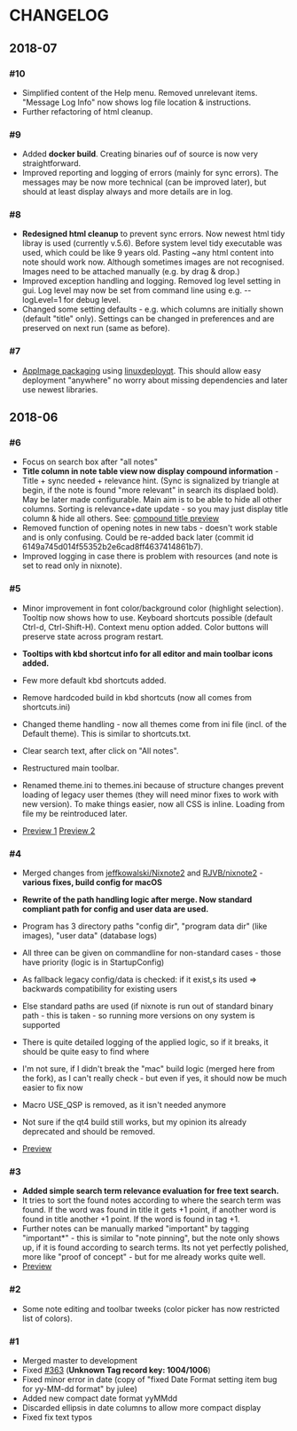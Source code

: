 # CHANGELOG

## 2018-07
### #10
* Simplified content of the Help menu. Removed unrelevant items. "Message Log Info" now shows
  log file location & instructions.
* Further refactoring of html cleanup.   

### #9
* Added **docker build**. Creating binaries ouf of source is now very straightforward.
* Improved reporting and logging of errors (mainly for sync errors). The messages may be now
  more technical (can be improved later), but should at least display always and more 
  details are in log.

### #8
* **Redesigned html cleanup** to prevent sync errors. Now newest html tidy libray is used (currently v.5.6). 
  Before system level tidy executable was used, which could be like 9 years old.
  Pasting ~any html content into note should work now. Although sometimes images are not recognised.
  Images need to be attached manually (e.g. by drag & drop.) 
* Improved exception handling and logging. Removed log level setting in gui. Log level may now be set
  from command line using e.g. --logLevel=1 for debug level. 
* Changed some setting defaults - e.g. which columns are initially shown (default "title" only).
  Settings can be changed in preferences and are preserved on next run (same as before).     

### #7
* [AppImage packaging](https://appimage.org/) using [linuxdeployqt](https://github.com/probonopd/linuxdeployqt).
  This should allow easy deployment "anywhere" no worry about missing dependencies
  and later use newest libraries.

## 2018-06
### #6
* Focus on search box after "all notes"
* **Title column in note table view now display compound information** - Title + sync needed + relevance hint.
  (Sync is signalized by triangle at begin, if the note is found "more relevant" in search its displaed
  bold). May be later made configurable.
  Main aim is to be able to hide all other columns. Sorting is relevance+date update - so you may
  just display title column & hide all others. See: [compound title preview](https://www.dropbox.com/sh/62lnikzyf4r0sa2/AADMk-EHBwvBt7G5bOga9tyia?dl=0&preview=RS-6-compound-title.png)
* Removed function of opening notes in new tabs - doesn't work stable and is only confusing. Could be 
  re-added back later (commit id 6149a745d014f55352b2e6cad8ff4637414861b7).
* Improved logging in case there is problem with resources (and note is set to read only in nixnote).
  
### #5
* Minor improvement in font color/background color (highlight selection). 
  Tooltip now shows how to use. Keyboard shortcuts possible (default Ctrl-d, Ctrl-Shift-H). Context
  menu option added. Color buttons will preserve state across program restart.
* **Tooltips with kbd shortcut info for all editor and main toolbar icons added.**
* Few more default kbd shortcuts added.  
* Remove hardcoded build in kbd shortcuts (now all comes from shortcuts.ini)
* Changed theme handling - now all themes come from ini file (incl. of the Default theme). This is 
  similar to shortcuts.txt.
* Clear search text, after click on "All notes".  
* Restructured main toolbar.
* Renamed theme.ini to themes.ini because of structure changes prevent loading of legacy user themes 
  (they will need minor fixes to work with new version). To make things easier, now all CSS is inline. 
  Loading from file my be reintroduced later.

* [Preview 1](https://www.dropbox.com/sh/62lnikzyf4r0sa2/AADMk-EHBwvBt7G5bOga9tyia?dl=0&preview=RS-5-toolbar-1.png)
  [Preview 2](https://www.dropbox.com/sh/62lnikzyf4r0sa2/AADMk-EHBwvBt7G5bOga9tyia?dl=0&preview=RS-5-toolbar-2.png)

### #4
* Merged changes from [jeffkowalski/Nixnote2](https://github.com/jeffkowalski/Nixnote2) 
  and [RJVB/nixnote2](https://github.com/RJVB/nixnote2) - **various fixes, build config for macOS**
* **Rewrite of the path handling logic after merge. Now standard compliant path for config and user data are used.**
* Program has 3 directory paths "config dir", "program data dir" (like images), "user data" (database logs)
* All three can be given on commandline for non-standard cases - those have priority (logic is in 
  StartupConfig)
* As fallback legacy config/data is checked: if it exist,s its used => backwards compatibility for existing 
  users
* Else standard paths are used (if nixnote is run out of standard binary path - this is taken - so running 
  more versions on ony system is supported
* There is quite detailed logging of the applied logic, so if it breaks, it should be quite easy to find 
  where
* I'm not sure, if I didn't break the "mac" build logic (merged here from the fork), as I can't really 
  check - but even if yes, it should now be much easier to fix now
* Macro USE_QSP is removed, as it isn't needed anymore
* Not sure if the qt4 build still works, but my opinion its already deprecated and should be removed.

* [Preview](https://www.dropbox.com/sh/62lnikzyf4r0sa2/AADMk-EHBwvBt7G5bOga9tyia?dl=0&preview=RS-4-standard-paths.png)


### #3
* **Added simple search term relevance evaluation for free text search.**
* It tries to sort the found notes according to where the search term was found. If the word was found 
  in title it gets +1 point, if another word is found in title another +1 point. If the word is found 
  in tag +1. 
* Further notes can be manually marked "important" by tagging "important*" - this is similar to 
  "note pinning", but the note only shows up, if it is found according to search terms.
  Its not yet perfectly polished, more like "proof of concept" - but for me already works quite well.
* [Preview](https://www.dropbox.com/sh/62lnikzyf4r0sa2/AADMk-EHBwvBt7G5bOga9tyia?dl=0&preview=RS-3-search-sort-relevance.png)

### #2
* Some note editing and toolbar tweeks (color picker has now restricted list of colors).

### #1
* Merged master to development
* Fixed [#363](https://github.com/baumgarr/nixnote2/issues/363) (**Unknown Tag record key: 1004/1006**)
* Fixed minor error in date (copy of "fixed Date Format setting item bug for yy-MM-dd format" by julee)
* Added new compact date format yyMMdd
* Discarded ellipsis in date columns to allow more compact display
* Fixed fix text typos
